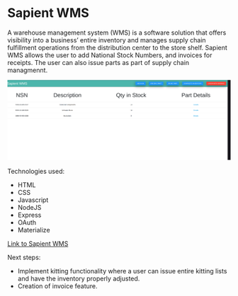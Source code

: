 # Sapient WMS

A warehouse management system (WMS) is a software solution that offers visibility into a business’ entire inventory and manages supply chain fulfillment operations from the distribution center to the store shelf. Sapient WMS allows the user to add National Stock Numbers, and invoices for receipts. The user can also issue parts as part of supply chain managmennt.

![Image of Sapient WMS](https://github.com/vectorNull/SapientWMS/blob/master/public/images/sapientwms.png)

Technologies used:
* HTML
* CSS
* Javascript
* NodeJS
* Express
* OAuth
* Materialize

[Link to Sapient WMS](https://sapientwms.herokuapp.com/parts)

Next steps:
* Implement kitting functionality where a user can issue entire kitting lists and have the inventory properly adjusted.
* Creation of invoice feature.
